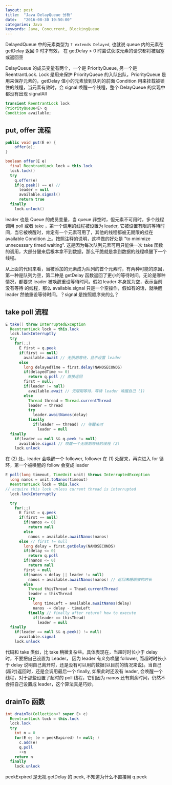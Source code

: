```yaml
---
layout: post
title:  "Java DelayQueue 分析"
date:   "2016-08-30 10:50:00"
categories: Java
keywords: Java, Concurrent, BlockingQueue
---
```


DelayedQueue 中的元素类型为 `? extends Delayed`, 也就说 queue 内的元素在 getDelay 返回 0 时才有效，
在 getDelay > 0 时尝试获取元素的请求都将被阻塞或返回空

DelayQueue 的成员变量有两个，一个是 PriorityQueue, 另一个是 ReentrantLock. Lock 是用来保护 PriorityQueue 的入队出队，PriorityQueue 是用来保存元素的，getDelay 值小的元素放到队列的前面
Condition 用来挂载被锁住的线程，当元素有效时，会 signal 唤醒一个线程，整个 DelayQueue 的实现中都没有出现 signalAll

```java
transient ReentrantLock lock
PriorityQueue<E> q
Condition available;
```

## put, offer 流程

```java
public void put(E e) {
    offer(e);
}

boolean offer(E e)
  final ReentrantLock lock = this.lock
  lock.lock()
  try    
    q.offer(e)
    if(q.peek() == e) //
      leader = null
      available.signal()
      return true
  finally
    lock.unlock()
```

leader 也是 Queue 的成员变量，当 queue 非空时，但元素不可用时，多个线程调用 poll 或者 take ，第一个调用的线程被设置为 leader, 它被设置有限的等待时间，当它被唤醒时，肯定有一个元素可用了，其他的线程都被无期限的挂在 available Condition 上。按照注释的说明，这样做的好处是 "to minimize unnecessary timed waiting". 这是因为每次队列元素可用只能供一次 take 函数的调用，大部分醒来后根本拿不到数据，那么干脆就是拿到数据的线程唤醒下一个线程。

从上面的代码来看，当被添加的元素成为队列的首个元素时，有两种可能的原因，第一种是队列为空，第二种是 getDelay 函数返回了更小的等待时间。无论是哪种情况，都要求 leader 被唤醒重设等待时间。假如 leader 本身就为空，表示当前没有等待
的线程，那么 available.signal 只是一个空操作，假如有的话，就唤醒 leader 然他重设等待时间。？signal 是按照顺序来的么？

## take poll 流程

```java
E take() throw InterruptedException
  ReentrantLock lock = this.lock
  lock.lockInterruptly
  try
    for(;;)
      E first = q.peek
      if(first == null)
        available.await // 无限期等待，且不设置 leader
      else
        long delayedTime = first.delay(NANOSECONDS)
        if(delayedTime <= 0)
          return q.poll // 直接返回
        first = null;
        if(leader != null)
          available.await // 无限期等待，等待 leader 唤醒自己 (1)
        else
          Thread thread = Thread.currentThread
          leader = thread
          try
            leader.awaitNanos(delay)
          finally
            if(leader == thread) // 等醒来时
              leader = null
  finally
    if(leader == null && q.peek != null)
      available.signal // 唤醒一个无限期等待的线程 (2)
    lock.unlock
```

在 (2) 处，leader 会唤醒一个 follower, follower 在 (1) 处醒来，再次进入 for 循环，第一个被唤醒的 follow 会变成 leader

```java
E poll(long timeout, TimeUnit unit) throws InterruptedException
  long nanos = unit.toNanos(timeout)
  ReentrantLock lock = this.lock
// acquire this lock unless current thread is interrupted
  lock.lockInterruptly

  try
    for(;;)
      E first = q.peek
      if(first == null)
        if(nanos <= 0)
          return null
        else
          nanos = available.awaitNanos(nanos)
      else // first != null
        long delay = first.getDelay(NANOSECONDS)
        if(delay <= 0)
          return q.poll
        if(nanos <= 0)
          return null
        first = null
        if(nanos < delay || leader != null)
          nanos = available.awaitNanos(nanos) // 返回未睡眠够的时长
        else
          Thread thisThread = Thead.currentThread
          leader = thisThread
          try
            long timeLeft = available.awaitNanos(delay)
            nanos -= delay - timeLeft
          finally // finally after return? how to execute
            if(leader == thisThead)
              leader = null
  finally
    if(leader == null && q.peek() != null)
      available.signal
    lock.unlock
```

代码和 take 类似，比 take 稍微复杂些。具体表现在，当超时时长小于 delay 时，不要把自己设置为 Leader， 因为 leader 有义务唤醒 follower, 而超时时长小于 delay 说明自己离开时，还是没有可以用的数据(以目前的情况来说)。当自己(超时)返回时，还是会调用最后一个 finally, 如果此时还没有 leader, 会唤醒一个线程，对于那些设置了超时的 poll 线程，它们因为 nanos 还有剩余时间，仍然不会把自己设置成 leader，这个算法真是巧妙。


## drainTo 函数

```java
int drainTo(Collection<? super E> c)
  ReentrantLock lock = this.lock
  lock.lock
  try
    int n = 0
    for(E e; (e = peekExpired) != null; )
      c.add(e)
      q.poll
      ++n
    return n
  finally
    lock.unlock
```

peekExpired 是无视 getDelay 的 peek, 不知道为什么不直接用 q.peek
